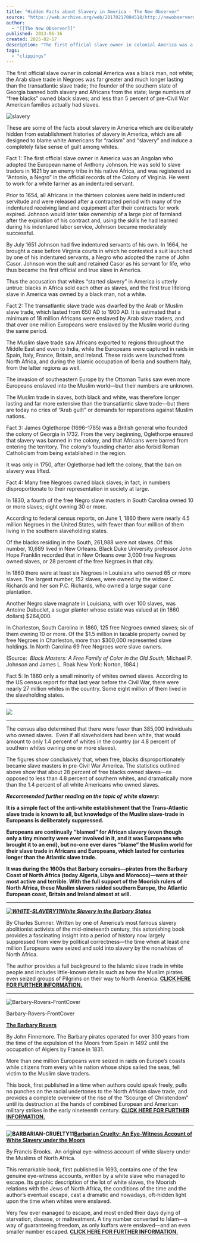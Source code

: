 ```yaml
---
title: "Hidden Facts about Slavery in America - The New Observer"
source: "https://web.archive.org/web/20170217084518/http://newobserveronline.com/hidden-facts-about-slavery-in-america/"
author:
  - "[[The New Observer]]"
published: 2013-06-16
created: 2025-02-17
description: "The first official slave owner in colonial America was a black man, not white; the Arab slave trade in Negroes was far greater and much longer lasting than the transatlantic…"
tags:
  - "clippings"
---
```

The first official slave owner in colonial America was a black man, not white; the Arab slave trade in Negroes was far greater and much longer lasting than the transatlantic slave trade; the founder of the southern state of Georgia banned both slavery and Africans from the state; large numbers of “free blacks” owned black slaves; and less than 5 percent of pre-Civil War American families actually had slaves.

![slavery](https://web.archive.org/web/20170217084518im_/http://newobserveronline.com/wp-content/uploads/2013/06/slavery.jpg)

These are some of the facts about slavery in America which are deliberately hidden from establishment histories of slavery in America, which are all designed to blame white Americans for “racism” and “slavery” and induce a completely false sense of guilt among whites.

Fact 1: The first official slave owner in America was an Angolan who adopted the European name of Anthony Johnson. He was sold to slave traders in 1621 by an enemy tribe in his native Africa, and was registered as “Antonio, a Negro” in the official records of the Colony of Virginia. He went to work for a white farmer as an indentured servant.

Prior to 1654, all Africans in the thirteen colonies were held in indentured servitude and were released after a contracted period with many of the indentured receiving land and equipment after their contracts for work expired. Johnson would later take ownership of a large plot of farmland after the expiration of his contract and, using the skills he had learned during his indentured labor service, Johnson became moderately successful.

By July 1651 Johnson had five indentured servants of his own. In 1664, he brought a case before Virginia courts in which he contested a suit launched by one of his indentured servants, a Negro who adopted the name of John Casor. Johnson won the suit and retained Casor as his servant for life, who thus became the first official and true slave in America.

Thus the accusation that whites “started slavery” in America is utterly untrue: blacks in Africa sold each other as slaves, and the first true lifelong slave in America was owned by a black man, not a white.

Fact 2: The transatlantic slave trade was dwarfed by the Arab or Muslim slave trade, which lasted from 650 AD to 1900 AD. It is estimated that a minimum of 18 million Africans were enslaved by Arab slave traders, and that over one million Europeans were enslaved by the Muslim world during the same period.

The Muslim slave trade saw Africans exported to regions throughout the Middle East and even to India, while the Europeans were captured in raids in Spain, Italy, France, Britain, and Ireland. These raids were launched from North Africa, and during the Islamic occupation of Iberia and southern Italy, from the latter regions as well.

The invasion of southeastern Europe by the Ottoman Turks saw even more Europeans enslaved into the Muslim world—but their numbers are unknown.

The Muslim trade in slaves, both black and white, was therefore longer lasting and far more extensive than the transatlantic slave trade—but there are today no cries of “Arab guilt” or demands for reparations against Muslim nations.

Fact 3: James Oglethorpe (1696–1785) was a British general who founded the colony of Georgia in 1732. From the very beginning, Oglethorpe ensured that slavery was banned in the colony, and that Africans were barred from entering the territory. The colony’s founding charter also forbid Roman Catholicism from being established in the region.

It was only in 1750, after Oglethorpe had left the colony, that the ban on slavery was lifted.

Fact 4: Many free Negroes owned black slaves; in fact, in numbers disproportionate to their representation in society at large.

In 1830, a fourth of the free Negro slave masters in South Carolina owned 10 or more slaves; eight owning 30 or more.

According to federal census reports, on June 1, 1860 there were nearly 4.5 million Negroes in the United States, with fewer than four million of them living in the southern slaveholding states.

Of the blacks residing in the South, 261,988 were not slaves. Of this number, 10,689 lived in New Orleans. Black Duke University professor John Hope Franklin recorded that in New Orleans over 3,000 free Negroes owned slaves, or 28 percent of the free Negroes in that city.

In 1860 there were at least six Negroes in Louisiana who owned 65 or more slaves. The largest number, 152 slaves, were owned by the widow C. Richards and her son P.C. Richards, who owned a large sugar cane plantation.

Another Negro slave magnate in Louisiana, with over 100 slaves, was Antoine Dubuclet, a sugar planter whose estate was valued at (in 1860 dollars) $264,000.

In Charleston, South Carolina in 1860, 125 free Negroes owned slaves; six of them owning 10 or more. Of the $1.5 million in taxable property owned by free Negroes in Charleston, more than $300,000 represented slave holdings. In North Carolina 69 free Negroes were slave owners.

(Source:  *Black Masters: A Free Family of Color in the Old South,* Michael P. Johnson and James L. Roak New York: Norton, 1984.)

Fact 5: In 1860 only a small minority of whites owned slaves. According to the US census report for that last year before the Civil War, there were nearly 27 million whites in the country. Some eight million of them lived in the slaveholding states.

---

[![](https://web.archive.org/web/20170217084518im_/http://newobserveronline.com/wp-content/uploads/2017/01/OP798-15.jpg)](https://web.archive.org/web/20170217084518/http://ostarapublications.com/)

---

The census also determined that there were fewer than 385,000 individuals who owned slaves.  Even if all slaveholders had been white, that would amount to only 1.4 percent of whites in the country (or 4.8 percent of southern whites owning one or more slaves).

The figures show conclusively that, when free, blacks disproportionately became slave masters in pre-Civil War America. The statistics outlined above show that about 28 percent of free blacks owned slaves—as opposed to less than 4.8 percent of southern whites, and dramatically more than the 1.4 percent of all white Americans who owned slaves.

***Recommended further reading on the topic of white slavery:***

**It is a simple fact of the anti-white establishment that the Trans-Atlantic slave trade is known to all, but knowledge of the Muslim slave-trade in Europeans is deliberately suppressed.**

**Europeans are continually “blamed” for African slavery (even though only a tiny minority were ever involved in it, and it was Europeans who brought it to an end), but no-one ever dares “blame” the Muslim world for their slave trade in Africans and Europeans, which lasted for centuries longer than the Atlantic slave trade.**

**It was during the 1600s that Barbary corsairs—pirates from the Barbary Coast of North Africa (today Algeria, Libya and Morocco)—were at their most active and terrible. With the full support of the Moorish rulers of North Africa, these Muslim slavers raided southern Europe, the Atlantic European coast, Britain and Ireland almost at will.**

---

***[![WHITE-SLAVERY11](https://web.archive.org/web/20170217084518im_/http://newobserveronline.com/wp-content/uploads/2013/06/WHITE-SLAVERY11.jpg)](https://web.archive.org/web/20170217084518/http://ostarapublications.com/white-slavery-barbary-states/)[White Slavery in the Barbary States](https://web.archive.org/web/20170217084518/http://ostarapublications.com/white-slavery-barbary-states/)***

By Charles Sumner. Written by one of America’s most famous slavery abolitionist activists of the mid-nineteenth century, this astonishing book provides a fascinating insight into a period of history now largely suppressed from view by political correctness—the time when at least one million Europeans were seized and sold into slavery by the nonwhites of North Africa.

The author provides a full background to the Islamic slave trade in white people and includes little-known details such as how the Muslim pirates even seized groups of Pilgrims on their way to North America. **[CLICK HERE FOR FURTHER INFORMATION.](https://web.archive.org/web/20170217084518/http://ostarapublications.com/white-slavery-barbary-states/)**

---

![Barbary-Rovers-FrontCover](https://web.archive.org/web/20170217084518im_/http://newobserveronline.com/wp-content/uploads/2013/06/The-Barbary-Rovers11.jpg)

Barbary-Rovers-FrontCover

**[The Barbary Rovers](https://web.archive.org/web/20170217084518/http://the%20barbary%20rovers%20by%20john%20finnemore.%20the%20barbary%20pirates%20operated%20for%20over%20300%20years%20from%20the%20time%20of%20the%20expulsion%20of%20the%20moors%20from%20spain%20in%201492%20until%20the%20occupation%20of%20algiers%20by%20france%20in%201831.%20more%20than%20one%20million%20europeans%20were%20seized%20in%20raids%20on%20europe%E2%80%99s%20coasts%20while%20citizens%20from%20every%20white%20nation%20whose%20ships%20sailed%20the%20seas,%20fell%20victim%20to%20the%20muslim%20slave%20traders.%20this%20book,%20first%20published%20in%20a%20time%20when%20authors%20could%20speak%20freely,%20pulls%20no%20punches%20on%20the%20racial%20undertones%20to%20the%20north%20african%20slave%20trade,%20and%20provides%20a%20complete%20overview%20of%20the%20rise%20of%20the%20%E2%80%9Cscourge%20of%20christendom%E2%80%9D%20until%20its%20destruction%20at%20the%20hands%20of%20combined%20european%20and%20american%20military%20strikes%20in%20the%20early%20nineteenth%20century./)**

By John Finnemore. The Barbary pirates operated for over 300 years from the time of the expulsion of the Moors from Spain in 1492 until the occupation of Algiers by France in 1831.

More than one million Europeans were seized in raids on Europe’s coasts while citizens from every white nation whose ships sailed the seas, fell victim to the Muslim slave traders.

This book, first published in a time when authors could speak freely, pulls no punches on the racial undertones to the North African slave trade, and provides a complete overview of the rise of the “Scourge of Christendom” until its destruction at the hands of combined European and American military strikes in the early nineteenth century. **[CLICK HERE FOR FURTHER INFORMATION.](https://web.archive.org/web/20170217084518/http://the%20barbary%20rovers%20by%20john%20finnemore.%20the%20barbary%20pirates%20operated%20for%20over%20300%20years%20from%20the%20time%20of%20the%20expulsion%20of%20the%20moors%20from%20spain%20in%201492%20until%20the%20occupation%20of%20algiers%20by%20france%20in%201831.%20more%20than%20one%20million%20europeans%20were%20seized%20in%20raids%20on%20europe%E2%80%99s%20coasts%20while%20citizens%20from%20every%20white%20nation%20whose%20ships%20sailed%20the%20seas,%20fell%20victim%20to%20the%20muslim%20slave%20traders.%20this%20book,%20first%20published%20in%20a%20time%20when%20authors%20could%20speak%20freely,%20pulls%20no%20punches%20on%20the%20racial%20undertones%20to%20the%20north%20african%20slave%20trade,%20and%20provides%20a%20complete%20overview%20of%20the%20rise%20of%20the%20%E2%80%9Cscourge%20of%20christendom%E2%80%9D%20until%20its%20destruction%20at%20the%20hands%20of%20combined%20european%20and%20american%20military%20strikes%20in%20the%20early%20nineteenth%20century./)**

---

**![BARBARIAN-CRUELTY11](https://web.archive.org/web/20170217084518im_/http://newobserveronline.com/wp-content/uploads/2013/06/BARBARIAN-CRUELTY11.jpg)[Barbarian Cruelty: An Eye-Witness Account of White Slavery under the Moors](https://web.archive.org/web/20170217084518/http://ostarapublications.com/barbarian-cruelty-an-eye-witness-account-of-white-slavery-under-the-moors/)**

By Francis Brooks.  An original eye-witness account of white slavery under the Muslims of North Africa.

This remarkable book, first published in 1693, contains one of the few genuine eye-witness accounts, written by a white slave who managed to escape. Its graphic description of the lot of white slaves, the Moorish relations with the Jews of North Africa, the conditions of the time and the author’s eventual escape, cast a dramatic and nowadays, oft-hidden light upon the time when whites were enslaved.

Very few ever managed to escape, and most ended their days dying of starvation, disease, or maltreatment. A tiny number converted to Islam—a way of guaranteeing freedom, as only kuffars were enslaved—and an even smaller number escaped. **[CLICK HERE FOR FURTHER INFORMATION.](https://web.archive.org/web/20170217084518/http://ostarapublications.com/barbarian-cruelty-an-eye-witness-account-of-white-slavery-under-the-moors/)**